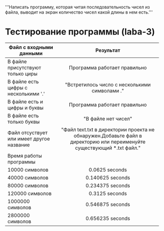 '''Написать программу, которая читая последовательность чисел из файла, выводит на экран количество чисел какой длины в нем есть.'''
# Тестирование программы (laba-3)
| Файл с входными данными| Результат | 
| ------------- |:------------------:| 
| В файле присутствуют только циры    | Программа работает правильно   | 
| В файле есть цифры с несколькими '.'| "Встретилось число с несколькими символами ." |
| В файле есть и цифры и буквы    | Программа работает правильно | 
| В файле есть только буквы | "В файле нет чисел"      | 
| Файл отсуствует или имеет другое название | "Файл text.txt в директории проекта не обнаружен.Добавьте файл в директорию или переименуйте существующий *.txt файл." |
| Время работы программы  |
| 10000 символов | 0.0625 seconds|
|40000 символов | 0.140625 seconds|                                                                 
| 80000 символов  | 0.234375 seconds |                                                               
| 120000 символов | 0.3125 seconds |                                                              
| 1000000 символов | 0.546875 seconds |                                                                 
| 2800000 символов | 0.656235 seconds |                                                              

  

